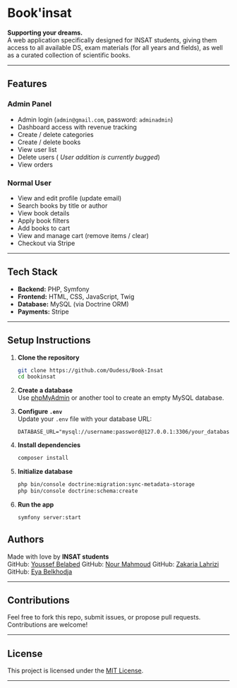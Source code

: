 
# Book'insat

**Supporting your dreams.**  
A web application specifically designed for INSAT students, giving them access to all available DS, exam materials (for all years and fields), as well as a curated collection of scientific books.

---

## Features

### Admin Panel

- Admin login (`admin@gmail.com`, password: `adminadmin`)
- Dashboard access with revenue tracking
- Create / delete categories
- Create / delete books
- View user list
- Delete users ( *User addition is currently bugged*)
- View orders

### Normal User

- View and edit profile (update email)
- Search books by title or author
- View book details
- Apply book filters
- Add books to cart
- View and manage cart (remove items / clear)
- Checkout via Stripe

---

##  Tech Stack

- **Backend:** PHP, Symfony
- **Frontend:** HTML, CSS, JavaScript, Twig
- **Database:** MySQL (via Doctrine ORM)
- **Payments:** Stripe

---

##  Setup Instructions

1. **Clone the repository**
   ```bash
   git clone https://github.com/Oudess/Book-Insat
   cd bookinsat
   ```

2. **Create a database**  
   Use [phpMyAdmin](https://www.phpmyadmin.net/) or another tool to create an empty MySQL database.

3. **Configure `.env`**  
   Update your `.env` file with your database URL:
   ```
   DATABASE_URL="mysql://username:password@127.0.0.1:3306/your_database_name"
   ```

4. **Install dependencies**
   ```bash
   composer install
   ```

5. **Initialize database**
   ```bash
   php bin/console doctrine:migration:sync-metadata-storage
   php bin/console doctrine:schema:create
   ```

6. **Run the app**
   ```bash
   symfony server:start
   ```

## Authors

Made with love by **INSAT students**  
GitHub: [Youssef Belabed](https://github.com/Oudess)
GitHub: [Nour Mahmoud](https://github.com/NourMahmoud151515)
GitHub: [Zakaria Lahrizi](https://github.com/zakaria-lahrizi)
GitHub: [Eya Belkhodja](https://github.com/eyabelkhodja)

---

## Contributions

Feel free to fork this repo, submit issues, or propose pull requests. Contributions are welcome!

---

## License

This project is licensed under the [MIT License](LICENSE).

---
